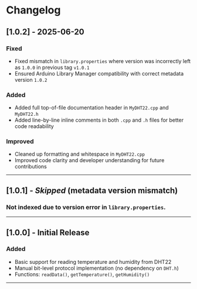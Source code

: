 # Changelog

## [1.0.2] - 2025-06-20

### Fixed
- Fixed mismatch in `library.properties` where version was incorrectly left as `1.0.0` in previous tag `v1.0.1`
- Ensured Arduino Library Manager compatibility with correct metadata version `1.0.2`

### Added
- Added full top-of-file documentation header in `MyDHT22.cpp` and `MyDHT22.h`
- Added line-by-line inline comments in both `.cpp` and `.h` files for better code readability

### Improved
- Cleaned up formatting and whitespace in `MyDHT22.cpp`
- Improved code clarity and developer understanding for future contributions

---

## [1.0.1] - *Skipped* (metadata version mismatch)

###  Not indexed due to version error in `library.properties`.

---

## [1.0.0] - Initial Release

### Added
-  Basic support for reading temperature and humidity from DHT22
-  Manual bit-level protocol implementation (no dependency on `DHT.h`)
-  Functions: `readData()`, `getTemperature()`, `getHumidity()`

---